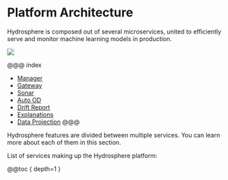 # Platform Architecture

Hydrosphere is composed out of several microservices, united to efficiently serve and monitor
machine learning models in production.

![](.../architecture.png)

@@@ index
* [Manager](serving/manager.md)
* [Gateway](serving/gateway.md)
* [Sonar](monitoring/sonar.md)
* [Auto OD](monitoring/auto_od.md)
* [Drift Report](monitoring/drift_report.md)
* [Explanations](interpretability/explanations.md)
* [Data Projection](interpretability/data_projection.md)
@@@



Hydrosphere features are divided between multiple services. You can learn more about
 each of them in this section.

List of services making up the Hydrosphere platform:

@@toc { depth=1 }

   
